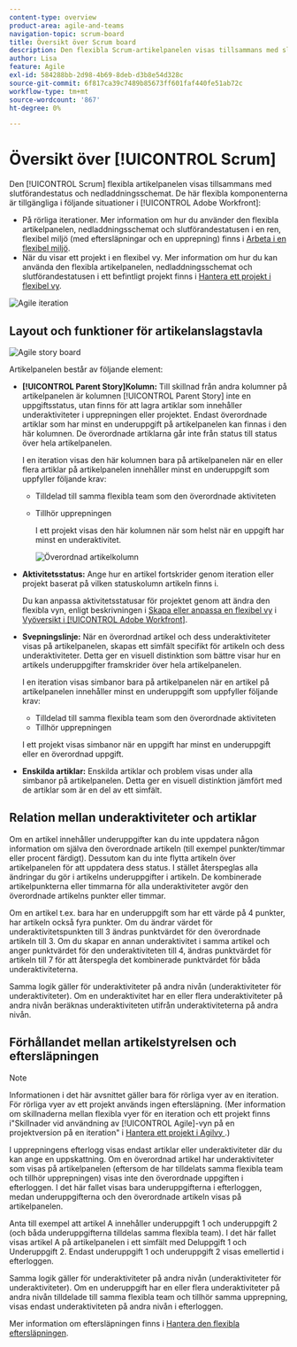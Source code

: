 ```yaml
---
content-type: overview
product-area: agile-and-teams
navigation-topic: scrum-board
title: Översikt över Scrum board
description: Den flexibla Scrum-artikelpanelen visas tillsammans med slutförandestatus och nedladdningsschemat.
author: Lisa
feature: Agile
exl-id: 584288bb-2d98-4b69-8deb-d3b8e54d328c
source-git-commit: 6f817ca39c7489b85673ff601faf440fe51ab72c
workflow-type: tm+mt
source-wordcount: '867'
ht-degree: 0%

---
```


# Översikt över [!UICONTROL Scrum]

Den [!UICONTROL Scrum] flexibla artikelpanelen visas tillsammans med slutförandestatus och nedladdningsschemat. De här flexibla komponenterna är tillgängliga i följande situationer i [!UICONTROL Adobe Workfront]:

* På rörliga iterationer. Mer information om hur du använder den flexibla artikelpanelen, nedladdningsschemat och slutförandestatusen i en ren, flexibel miljö (med eftersläpningar och en upprepning) finns i [Arbeta i en flexibel miljö](../../../agile/work-in-an-agile-environment/work-in-an-agile-environment.md).
* När du visar ett projekt i en flexibel vy. Mer information om hur du kan använda den flexibla artikelpanelen, nedladdningsschemat och slutförandestatusen i ett befintligt projekt finns i [Hantera ett projekt i flexibel vy](../../../manage-work/projects/manage-projects/manage-projects-in-agile-view.md).

![Agile iteration](assets/agile-iteration-with-callouts.png)

## Layout och funktioner för artikelanslagstavla

![Agile story board](assets/agile-storyboard-callouts.png)

Artikelpanelen består av följande element:

* **[!UICONTROL Parent Story]Kolumn:** Till skillnad från andra kolumner på artikelpanelen är kolumnen [!UICONTROL Parent Story] inte en uppgiftsstatus, utan finns för att lagra artiklar som innehåller underaktiviteter i upprepningen eller projektet. Endast överordnade artiklar som har minst en underuppgift på artikelpanelen kan finnas i den här kolumnen. De överordnade artiklarna går inte från status till status över hela artikelpanelen.

  I en iteration visas den här kolumnen bara på artikelpanelen när en eller flera artiklar på artikelpanelen innehåller minst en underuppgift som uppfyller följande krav:

   * Tilldelad till samma flexibla team som den överordnade aktiviteten
   * Tillhör upprepningen

     I ett projekt visas den här kolumnen när som helst när en uppgift har minst en underaktivitet.

     ![Överordnad artikelkolumn](assets/agile-parentstory-swimlane.png)

* **Aktivitetsstatus:** Ange hur en artikel fortskrider genom iteration eller projekt baserat på vilken statuskolumn artikeln finns i.

  Du kan anpassa aktivitetsstatusar för projektet genom att ändra den flexibla vyn, enligt beskrivningen i [Skapa eller anpassa en flexibel vy](../../../reports-and-dashboards/reports/reporting-elements/views-overview.md#customizing-an-agile-view) i [Vyöversikt i [!UICONTROL Adobe Workfront]](../../../reports-and-dashboards/reports/reporting-elements/views-overview.md).

* **Svepningslinje:** När en överordnad artikel och dess underaktiviteter visas på artikelpanelen, skapas ett simfält specifikt för artikeln och dess underaktiviteter. Detta ger en visuell distinktion som bättre visar hur en artikels underuppgifter framskrider över hela artikelpanelen.

  I en iteration visas simbanor bara på artikelpanelen när en artikel på artikelpanelen innehåller minst en underuppgift som uppfyller följande krav:

   * Tilldelad till samma flexibla team som den överordnade aktiviteten
   * Tillhör upprepningen

  I ett projekt visas simbanor när en uppgift har minst en underuppgift eller en överordnad uppgift.

* **Enskilda artiklar:** Enskilda artiklar och problem visas under alla simbanor på artikelpanelen. Detta ger en visuell distinktion jämfört med de artiklar som är en del av ett simfält.

## Relation mellan underaktiviteter och artiklar

Om en artikel innehåller underuppgifter kan du inte uppdatera någon information om själva den överordnade artikeln (till exempel punkter/timmar eller procent färdigt). Dessutom kan du inte flytta artikeln över artikelpanelen för att uppdatera dess status. I stället återspeglas alla ändringar du gör i artikelns underuppgifter i artikeln. De kombinerade artikelpunkterna eller timmarna för alla underaktiviteter avgör den överordnade artikelns punkter eller timmar.

Om en artikel t.ex. bara har en underuppgift som har ett värde på 4 punkter, har artikeln också fyra punkter. Om du ändrar värdet för underaktivitetspunkten till 3 ändras punktvärdet för den överordnade artikeln till 3. Om du skapar en annan underaktivitet i samma artikel och anger punktvärdet för den underaktiviteten till 4, ändras punktvärdet för artikeln till 7 för att återspegla det kombinerade punktvärdet för båda underaktiviteterna.

Samma logik gäller för underaktiviteter på andra nivån (underaktiviteter för underaktiviteter). Om en underaktivitet har en eller flera underaktiviteter på andra nivån beräknas underaktiviteten utifrån underaktiviteterna på andra nivån.

## Förhållandet mellan artikelstyrelsen och eftersläpningen

>[!NOTE]
>
>Informationen i det här avsnittet gäller bara för rörliga vyer av en iteration. För rörliga vyer av ett projekt används ingen eftersläpning. (Mer information om skillnaderna mellan flexibla vyer för en iteration och ett projekt finns i&quot;Skillnader vid användning av [!UICONTROL Agile]-vyn på en projektversion på en iteration&quot; i [Hantera ett projekt i Agilvy ](../../../manage-work/projects/manage-projects/manage-projects-in-agile-view.md).)

I upprepningens efterlogg visas endast artiklar eller underaktiviteter där du kan ange en uppskattning. Om en överordnad artikel har underaktiviteter som visas på artikelpanelen (eftersom de har tilldelats samma flexibla team och tillhör upprepningen) visas inte den överordnade uppgiften i efterloggen. I det här fallet visas bara underuppgifterna i efterloggen, medan underuppgifterna och den överordnade artikeln visas på artikelpanelen.

Anta till exempel att artikel A innehåller underuppgift 1 och underuppgift 2 (och båda underuppgifterna tilldelas samma flexibla team). I det här fallet visas artikel A på artikelpanelen i ett simfält med Deluppgift 1 och Underuppgift 2. Endast underuppgift 1 och underuppgift 2 visas emellertid i efterloggen.

Samma logik gäller för underaktiviteter på andra nivån (underaktiviteter för underaktiviteter). Om en underuppgift har en eller flera underaktiviteter på andra nivån tilldelade till samma flexibla team och tillhör samma upprepning, visas endast underaktiviteten på andra nivån i efterloggen.

Mer information om eftersläpningen finns i [Hantera den flexibla eftersläpningen](../../../agile/work-in-an-agile-environment/manage-the-agile-backlog.md).
